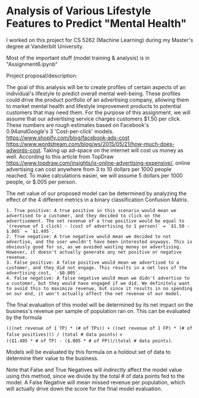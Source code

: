 # Analysis of Various Lifestyle Features to Predict "Mental Health"

I worked on this project for CS 5262 (Machine Learning) during my Master's degree at Vanderbilt University.

Most of the important stuff (model training & analysis) is in "Assignment6.ipynb"

Project proposal/description:

The goal of this analysis will be to create profiles of certain aspects of an individual's lifestyle to predict overall mental well-being. These profiles could drive the product portfolio of an advertising company, allowing them to market mental health and lifestyle improvement products to potential customers that may need them.
For the purpose of this assignment, we will assume that our advertising service charges customers $1.50 per click. These numbers are rough estimates based on Facebook's $0.94 and Google's ~$3 'Cost-per-click' models.
https://www.shopify.com/blog/facebook-ads-cost
https://www.wordstream.com/blog/ws/2015/05/21/how-much-does-adwords-cost.
Taking up ad-space on the internet will cost us money as well. According to this article from TopDraw https://www.topdraw.com/insights/is-online-advertising-expensive/, online advertising can cost anywhere from 3 to 10 dollars per 1000 people reached. To make calculations easier, we will assume 5 dollars per 1000 people, or $.005 per person.

The net value of our proposed model can be determined by analyzing the effect of the 4 different metrics in a binary classification Confusion Matrix.

    1. True positive: A true positive in this scenario would mean we advertised to a customer, and they decided to click on the advertisement. The net revenue of a true positive would be equal to `(revenue of 1 click) - (cost of advertising to 1 person)` = `$1.50 - $.005` = `$1.495`.
    2. True negative: A true negative would mean we decided to not advertise, and the user wouldn't have been interested anyways. This is obviously good for us, as we avoided wasting money on advertising. However, it doesn't actually generate any net positive or negative revenue.
    3. False positive: A false positive would mean we advertised to a customer, and they did not engage. This results in a net loss of the advertising cost, `-$0.005`.
    4. False negative: A false negative would mean we didn't advertise to a customer, but they would have engaged if we did. We definitely want to avoid this to maximize revenue, but since it results in no spending on our end, it won't actually affect the net revenue of our model.

The final evaluation of this model will be determined by its net impact on the business's revenue per sample of population ran on. This can be evaluated by the formula 

`(((net revenue of 1 TP) * (# of TPs)) + ((net revenue of 1 FP) * (# of false positives))) / (total # data points)` =  
`(($1.495 * # of TP) - ($.005 * # of FP))/(total # data points)`.

 Models will be evaluated by this formula on a holdout set of data to determine their value to the business.

Note that False and True Negatives will *indirectly* affect the model value using this method, since we divide by the total # of data points fed to the model. A False Negative will mean missed revenue per population, which will actually drive down the score for the final model evaluation.
